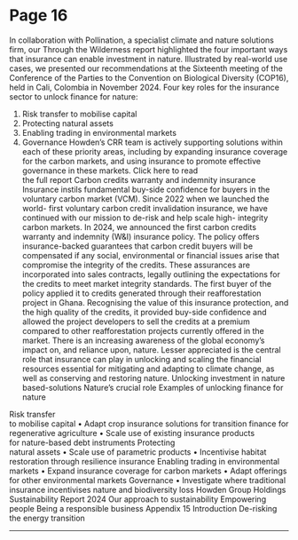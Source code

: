 # Page 16

In collaboration with Pollination, a 
specialist climate and nature solutions 
firm, our Through the Wilderness 
report highlighted the four important 
ways that insurance can enable 
investment in nature. Illustrated by 
real-world use cases, we presented 
our recommendations at the Sixteenth 
meeting of the Conference of the Parties 
to the Convention on Biological Diversity 
(COP16), held in Cali, Colombia in 
November 2024. 
Four key roles for the insurance sector 
to unlock finance for nature: 
1.	Risk transfer to mobilise capital 
2.	Protecting natural assets 
3.	Enabling trading in environmental 
markets 
4.	Governance 
Howden’s CRR team is actively 
supporting solutions within each of these 
priority areas, including by expanding 
insurance coverage for the carbon 
markets, and using insurance to promote 
effective governance in these markets.
	Click here to read  
the full report
Carbon credits warranty 
and indemnity insurance 
Insurance instils fundamental buy-side 
confidence for buyers in the voluntary 
carbon market (VCM). 
Since 2022 when we launched the world-
first voluntary carbon credit invalidation 
insurance, we have continued with our 
mission to de-risk and help scale high-
integrity carbon markets. 
In 2024, we announced the first 
carbon credits warranty and indemnity 
(W&I) insurance policy. The policy 
offers insurance-backed guarantees 
that carbon credit buyers will be 
compensated if any social, environmental 
or financial issues arise that compromise 
the integrity of the credits. These 
assurances are incorporated into 
sales contracts, legally outlining the 
expectations for the credits to meet 
market integrity standards. 
The first buyer of the policy applied 
it to credits generated through their 
reafforestation project in Ghana. 
Recognising the value of this insurance 
protection, and the high quality of the 
credits, it provided buy-side confidence 
and allowed the project developers to 
sell the credits at a premium compared to 
other reafforestation projects currently 
offered in the market. 
There is an increasing awareness of the 
global economy’s impact on, and reliance 
upon, nature. Lesser appreciated is the 
central role that insurance can play 
in unlocking and scaling the financial 
resources essential for mitigating and 
adapting to climate change, as well as 
conserving and restoring nature.
Unlocking investment in nature based-solutions
Nature’s crucial role
Examples of unlocking finance for nature
 
Risk transfer  
to mobilise capital
•	 Adapt crop insurance solutions for transition 
finance for regenerative agriculture
•	 Scale use of existing insurance products 
for nature-based debt instruments
Protecting  
natural assets
•	 Scale use of parametric products
•	 Incentivise habitat restoration through 
resilience insurance
Enabling trading 
in environmental 
markets
•	 Expand insurance coverage for carbon markets
•	 Adapt offerings for other environmental markets
Governance 
•	 Investigate where traditional insurance 
incentivises nature and biodiversity loss
Howden Group Holdings
Sustainability Report 2024
Our approach to sustainability
Empowering people 
Being a responsible business
Appendix
15
Introduction
De-risking the energy transition


---